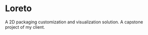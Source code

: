 # Loreto

A 2D packaging customization and visualization solution. A capstone project of my client.
